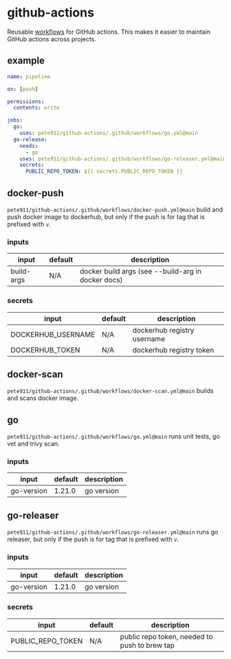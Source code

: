 # github-actions
Reusable [workflows](https://docs.github.com/en/actions/using-workflows/reusing-workflows) for GitHub actions. This
makes it easier to maintain GitHub actions across projects.

## example

```yaml
name: pipeline

on: [push]

permissions:
  contents: write

jobs:
  go:
    uses: pete911/github-actions/.github/workflows/go.yml@main
  go-release:
    needs:
      - go
    uses: pete911/github-actions/.github/workflows/go-releaser.yml@main
    secrets:
      PUBLIC_REPO_TOKEN: ${{ secrets.PUBLIC_REPO_TOKEN }}
```

## docker-push

`pete911/github-actions/.github/workflows/docker-push.yml@main` build and push docker image to dockerhub, but only if
the push is for tag that is prefixed with `v`.

### inputs

| input      | default | description                                        |
|------------|---------|----------------------------------------------------|
| build-args | N/A     | docker build args (see --build-arg in docker docs) |

### secrets

| input              | default | description                 |
|--------------------|---------|-----------------------------|
| DOCKERHUB_USERNAME | N/A     | dockerhub registry username |
| DOCKERHUB_TOKEN    | N/A     | dockerhub registry token    |

## docker-scan

`pete911/github-actions/.github/workflows/docker-scan.yml@main` builds and scans docker image.

## go

`pete911/github-actions/.github/workflows/go.yml@main` runs unit tests, go vet and trivy scan.

### inputs

| input        | default | description |
|--------------|---------|-------------|
| go-version   | 1.21.0  | go version  |

## go-releaser

`pete911/github-actions/.github/workflows/go-releaser.yml@main` runs go releaser, but only if the push is for tag that
is prefixed with `v`.

### inputs

| input        | default | description |
|--------------|---------|-------------|
| go-version   | 1.21.0  | go version  |

### secrets

| input             | default | description                                   |
|-------------------|---------|-----------------------------------------------|
| PUBLIC_REPO_TOKEN | N/A     | public repo token, needed to push to brew tap |
